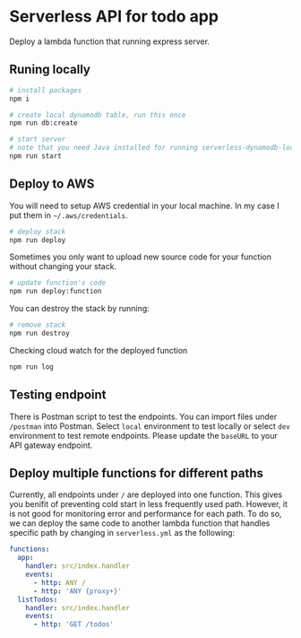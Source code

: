 # Serverless API for todo app
Deploy a lambda function that running express server.

## Runing locally

```bash
# install packages
npm i

# create local dynamodb table, run this once
npm run db:create

# start server
# note that you need Java installed for running serverless-dynamodb-local
npm run start
```

## Deploy to AWS

You will need to setup AWS credential in your local machine. In my case I put them in `~/.aws/credentials`.

```bash
# deploy stack
npm run deploy
```

Sometimes you only want to upload new source code for your function without changing your stack.
```bash
# update function's code
npm run deploy:function
```

You can destroy the stack by running:
```bash
# remove stack
npm run destroy
```

Checking cloud watch for the deployed function
```bash
npm run log
```

## Testing endpoint
There is Postman script to test the endpoints. You can import files under `/postman` into Postman.
Select `local` environment to test locally or select `dev` environment to test remote endpoints. Please update the `baseURL` to your API gateway endpoint.

## Deploy multiple functions for different paths

Currently, all endpoints under `/` are deployed into one function.
This gives you benifit of preventing cold start in less frequently used path.
However, it is not good for monitoring error and performance for each path.
To do so, we can deploy the same code to another lambda function that handles specific path by changing in `serverless.yml` as the following:

```yaml
functions:
  app:
    handler: src/index.handler
    events:
      - http: ANY /
      - http: 'ANY {proxy+}'
  listTodos:
    handler: src/index.handler
    events:
      - http: 'GET /todos'
```
